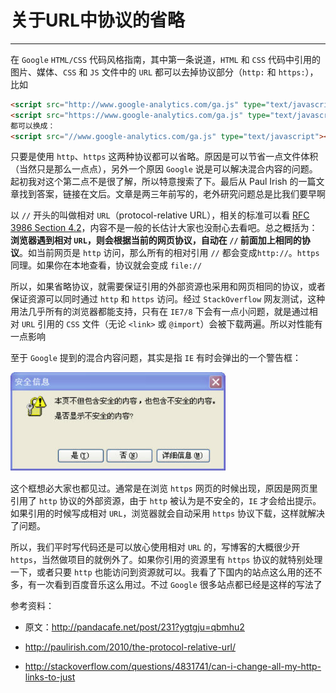 # 关于URL中协议的省略

---

在 `Google` `HTML/CSS` 代码风格指南，其中第一条说道，`HTML` 和 `CSS` 代码中引用的图片、媒体、`CSS` 和 `JS` 文件中的 `URL` 都可以去掉协议部分（`http:` 和 `https:`），比如

```html
<script src="http://www.google-analytics.com/ga.js" type="text/javascript"></script>
<script src="https://www.google-analytics.com/ga.js" type="text/javascript"></script>
都可以换成：
<script src="//www.google-analytics.com/ga.js" type="text/javascript"></script>
```

只要是使用 `http`、`https` 这两种协议都可以省略。原因是可以节省一点文件体积（当然只是那么一点点），另外一个原因 `Google` 说是可以解决混合内容的问题。起初我对这个第二点不是很了解，所以特意搜索了下。最后从 Paul Irish 的一篇文章找到答案，链接在文后。文章是两三年前写的，老外研究问题总是比我们要早啊

以 `//` 开头的叫做相对 `URL`（protocol-relative URL），相关的标准可以看 [RFC 3986 Section 4.2](http://tools.ietf.org/html/rfc3986#section-4.2)，内容不是一般的长估计大家也没耐心去看吧。总之概括为：**浏览器遇到相对 `URL`，则会根据当前的网页协议，自动在 `//` 前面加上相同的协议**。如当前网页是 `http` 访问，那么所有的相对引用 `//` 都会变成`http://`。`https` 同理。如果你在本地查看，协议就会变成 `file://`

所以，如果省略协议，就需要保证引用的外部资源也采用和网页相同的协议，或者保证资源可以同时通过 `http` 和 `https` 访问。经过 `StackOverflow` 网友测试，这种用法几乎所有的浏览器都能支持，只有在  `IE7/8` 下会有一点小问题，就是通过相对 `URL` 引用的 `CSS` 文件（无论 `<link>` 或 `@import`）会被下载两遍。所以对性能有一点影响

至于 `Google` 提到的混合内容问题，其实是指 `IE` 有时会弹出的一个警告框：

<img src="assets/image-20230320162650370.png" alt="image-20230320162650370" style="zoom:80%;" />

这个框想必大家也都见过。通常是在浏览 `https` 网页的时候出现，原因是网页里引用了 `http` 协议的外部资源，由于 `http` 被认为是不安全的，`IE` 才会给出提示。如果引用的时候写成相对 `URL`，浏览器就会自动采用 `https` 协议下载，这样就解决了问题。

所以，我们平时写代码还是可以放心使用相对 `URL` 的，写博客的大概很少开 `https`，当然做项目的就例外了。如果你引用的资源里有 `https` 协议的就特别处理一下，或者只要 `http` 也能访问到资源就可以。我看了下国内的站点这么用的还不多，有一次看到百度音乐这么用过。不过 `Google` 很多站点都已经是这样的写法了

参考资料：

- 原文：http://pandacafe.net/post/231?ygtgju=qbmhu2

- http://paulirish.com/2010/the-protocol-relative-url/
- http://stackoverflow.com/questions/4831741/can-i-change-all-my-http-links-to-just